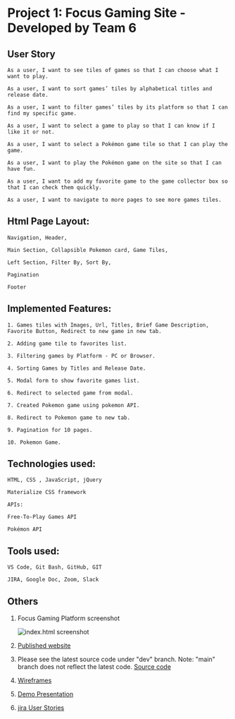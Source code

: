 # Project 1: Focus Gaming Site - Developed by Team 6

## User Story

```
As a user, I want to see tiles of games so that I can choose what I want to play.

As a user, I want to sort games’ tiles by alphabetical titles and release date.

As a user, I want to filter games’ tiles by its platform so that I can find my specific game.

As a user, I want to select a game to play so that I can know if I like it or not.

As a user, I want to select a Pokémon game tile so that I can play the game.

As a user, I want to play the Pokémon game on the site so that I can have fun. 

As a user, I want to add my favorite game to the game collector box so that I can check them quickly.

As a user, I want to navigate to more pages to see more games tiles.
```

## Html Page Layout:

    Navigation, Header,

    Main Section, Collapsible Pokemon card, Game Tiles,

    Left Section, Filter By, Sort By,

    Pagination

    Footer

## Implemented Features:

    1. Games tiles with Images, Url, Titles, Brief Game Description, Favorite Button, Redirect to new game in new tab.

    2. Adding game tile to favorites list.

    3. Filtering games by Platform - PC or Browser.

    4. Sorting Games by Titles and Release Date.

    5. Modal form to show favorite games list.

    6. Redirect to selected game from modal.

    7. Created Pokemon game using pokemon API.

    8. Redirect to Pokemon game to new tab.

    9. Pagination for 10 pages.

    10. Pokemon Game.

## Technologies used:

    HTML, CSS , JavaScript, jQuery

    Materialize CSS framework

    APIs:

    Free-To-Play Games API

    Pokémon API

## Tools used:

    VS Code, Git Bash, GitHub, GIT

    JIRA, Google Doc, Zoom, Slack

## Others

1. Focus Gaming Platform screenshot

   ![index.html screenshot](./assets/images/screenshot.png)

2. [Published website](https://mt0814.github.io/Project-1_focus-gaming-platform/)

3. Please see the latest source code under "dev" branch.
   Note: "main" branch does not reflect the latest code.
   [Source code](https://github.com/KS1/UGameOn/tree/dev)

4. [Wireframes](https://github.com/KS1/UGameOn/blob/dev/Focus%20Project%20Wireframes.pdf)

5. [Demo Presentation](https://github.com/KS1/UGameOn/blob/dev/Focus%20Project%20Team6%20Demo%20Presentation.pdf)

6. [jira User Stories](https://project1-ugameon.atlassian.net/jira/software/projects/UG/boards/1/backlog)
